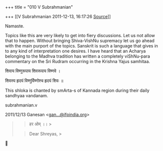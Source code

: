 +++
title = "010 V Subrahmanian"

+++
[[V Subrahmanian	2011-12-13, 16:17:26 [Source](https://groups.google.com/g/bvparishat/c/8n6I-GWhXgc)]]



Namaste.

  

Topics like this are very likely to get into fiery discussions. Let us not allow that to happen. Without bringing Shiva-VishNu supremacy let us go ahead with the main purport of the topics. Sanskrit is such a language that gives in to any kind of interpretation one desires. I have heard that an Acharya belonging to the Madhva tradition has written a completely viShNu-para commentary on the Sri Rudram occurring in the Krishna Yajus samhitaa.

  

शिवाय विष्णुरूपाय शिवरूपाय विष्णवे ।

शिवस्य हृदयं विष्णुर्विष्णोश्च हृदयं शिवः ॥

  

This shloka is chanted by smArta-s of Kannada region during their daily sandhyaa vandanam.

  

subrahmanian.v    
  

2011/12/13 Ganesan \<[gan...@ifpindia.org]()\>  

> 
> > 
> > हर ओम् ।। >
> 
> > 
> > 
> > 
> > 
> > Dear Shreyas, >
> 
> > 



